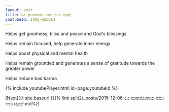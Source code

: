 ```yaml
---
layout: post
title: ಓಂ ಪ್ರಾಣವಾಯು ನಮಃ ೧೦೮ ಟೈಮ್ಸ್
youtubeId: IhOg-e5DVL4
---
```

 
 
Helps get goodness, bliss and peace and God's blessings
 
Helps remain focused, help generate inner energy 
 
Helps boost physical and mental health 
 
Helps remain grounded and generates a sense of gratitude towards the greater power 
 
Helps reduce bad karma
 
 
 
 


{% include youtubePlayer.html id=page.youtubeId %}
 
[Next]({{ site.baseurl }}{% link  split2/_posts/2015-12-06-ಓಂ ಮಹಾಕೋಶಾಯ ನಮಃ ೧೦೮ ಟೈಮ್ಸ್.md%})
 
